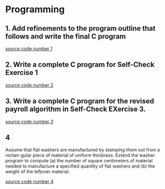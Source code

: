 # Programming

## 1. Add refinements to the program outline that follows and write the final C program

[source code number 1](program3.1.1.c)

## 2. Write a complete C program for Self-Check Exercise 1

[source code number 2](program3.1.2.c)

## 3. Write a complete C program for the revised payroll algorithm in Self-Check EXercise 3.

[source code number 3](program3.1.3.c)

## 4

Assume that flat washers are manufactured by stamping them out from a rectan-gular piece of material of uniform thickness. Extend the washer program to compute (a) the number of square centimeters of material needed to manufacture a specified quantity of flat washers and (b) the weight of the leftover material.

[source code number 4](program3.1.4.c)
